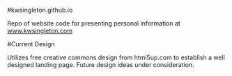 #kwsingleton.github.io

Repo of website code for presenting personal information at www.kwsingleton.com

#Current Design

Utilizes free creative commons design from html5up.com to establish a well designed landing page. Future design ideas under consideration.